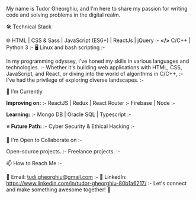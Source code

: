 My name is Tudor Gheorghiu, and I'm here to share my passion for writing code and solving problems in the digital realm.

🛠️ Technical Stack

🌐 HTML | CSS & Sass | JavaScript (ES6+) | ReactJs | jQuery :-
**</>** C/C++ | Python 3 :-
🖥️ Linux and bash scripting :-

In my programming odyssey, I've honed my skills in various languages and technologies. :-
Whether it's building web applications with HTML, CSS, JavaScript, and React, or diving into the world of algorithms in C/C++, :-
I've had the privilege of exploring diverse landscapes. :-

🌱 I’m Currently 

**Improving on:** :-
ReactJS | Redux | React Router :-
Firebase | Node :-

**Learning:** :-
Mongo DB | Oracle SQL | Typescript :- 

**⭐ Future Path:** :-
Cyber Security & Ethical Hacking :-

🤝 I'm Open to Collaborate on :-

Open-source projects. :-
Freelance projects. :-

📫 How to Reach Me :-

📧 Email: tudi.gheorghiu@gmail.com :-
💼 LinkedIn: https://www.linkedin.com/in/tudor-gheorghiu-80b1a6217/ :-
Let's connect and make something awesome together! 🚀

<!--
**TudorG03/TudorG03** is a ✨ _special_ ✨ repository because its `README.md` (this file) appears on your GitHub profile.

Here are some ideas to get you started:

- 🔭 I’m currently working on ...
- 🌱 I’m currently learning ...
- 👯 I’m looking to collaborate on ...
- 🤔 I’m looking for help with ...
- 💬 Ask me about ...
- 📫 How to reach me: ...
- 😄 Pronouns: ...
- ⚡ Fun fact: ...
-->
